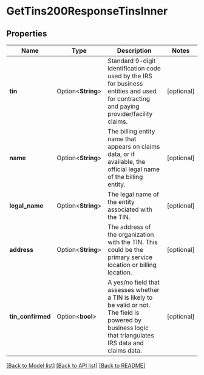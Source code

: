 # GetTins200ResponseTinsInner

## Properties

Name | Type | Description | Notes
------------ | ------------- | ------------- | -------------
**tin** | Option<**String**> | Standard 9-digit identification code used by the IRS for business entities and used for contracting and paying provider/facility claims. | [optional]
**name** | Option<**String**> | The billing entity name that appears on claims data, or if available, the official legal name of the billing entity. | [optional]
**legal_name** | Option<**String**> | The legal name of the entity associated with the TIN. | [optional]
**address** | Option<**String**> | The address of the organization with the TIN. This could be the primary service location or billing location. | [optional]
**tin_confirmed** | Option<**bool**> | A yes/no field that assesses whether a TIN is likely to be valid or not. The field is powered by business logic that triangulates IRS data and claims data. | [optional]

[[Back to Model list]](../README.md#documentation-for-models) [[Back to API list]](../README.md#documentation-for-api-endpoints) [[Back to README]](../README.md)


